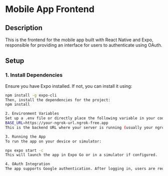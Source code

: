 # Mobile App Frontend

## Description
This is the frontend for the mobile app built with React Native and Expo, responsible for providing an interface for users to authenticate using OAuth.

## Setup

### 1. Install Dependencies
Ensure you have Expo installed. If not, you can install it using:

```bash
npm install -g expo-cli
Then, install the dependencies for the project:
npm install

2. Environment Variables
Set up a .env file or directly place the following variable in your code:
BASE_URL=https://your-ngrok-url.ngrok-free.app
This is the backend URL where your server is running (usually your ngrok URL).

3. Running the App
To run the app on your device or simulator:

npx expo start -c
This will launch the app in Expo Go or in a simulator if configured.

4. OAuth Integration
The app supports Google authentication. After logging in, users are redirected back to the app via a deep link (yourapp://auth/callback).
